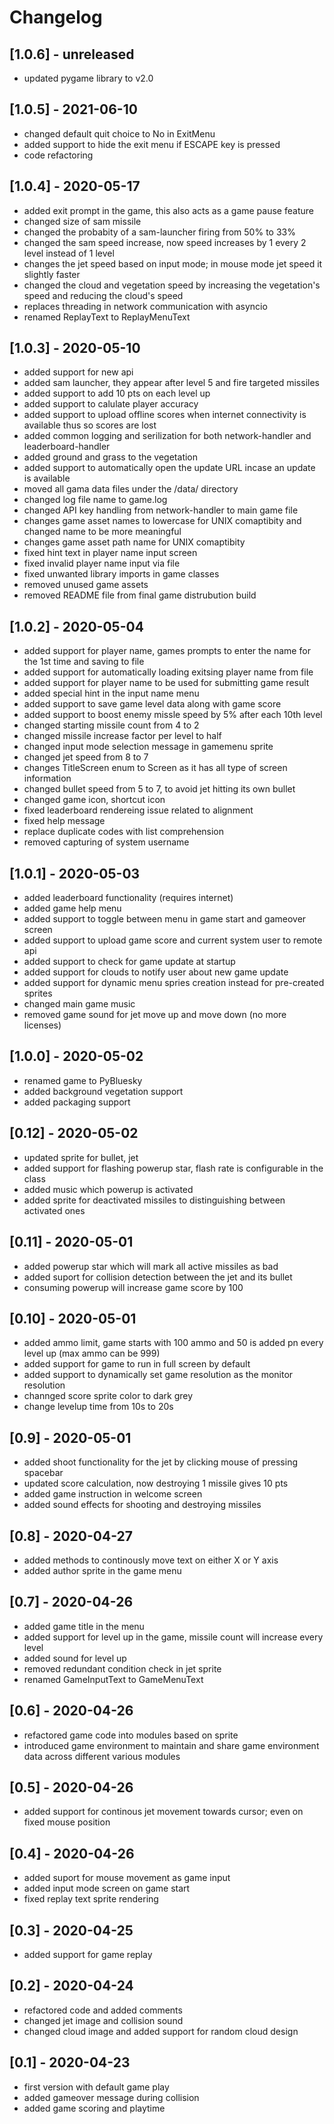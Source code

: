 # Changelog

## [1.0.6] - unreleased
- updated pygame library to v2.0


## [1.0.5] - 2021-06-10
- changed default quit choice to No in ExitMenu
- added support to hide the exit menu if ESCAPE key is pressed
- code refactoring

## [1.0.4] - 2020-05-17
- added exit prompt in the game, this also acts as a game pause feature
- changed size of sam missile
- changed the probabity of a sam-launcher firing from 50% to 33%
- changed the sam speed increase, now speed increases by 1 every 2 level instead of 1 level
- changes the jet speed based on input mode; in mouse mode jet speed it slightly faster
- changed the cloud and vegetation speed by increasing the vegetation's speed and reducing the cloud's speed
- replaces threading in network communication with asyncio
- renamed ReplayText to ReplayMenuText

## [1.0.3] - 2020-05-10
- added support for new api
- added sam launcher, they appear after level 5 and fire targeted missiles
- added support to add 10 pts on each level up
- added support to calulate player accuracy
- added support to upload offline scores when internet connectivity is available thus so scores are lost
- added common logging and serilization for both network-handler and leaderboard-handler
- added ground and grass to the vegetation
- added support to automatically open the update URL incase an update is available
- moved all gama data files under the /data/ directory
- changed log file name to game.log
- changed API key handling from network-handler to main game file
- changes game asset names to lowercase for UNIX comaptibity and changed name to be more meaningful
- changes game asset path name for UNIX comaptibity
- fixed hint text in player name input screen
- fixed invalid player name input via file
- fixed unwanted library imports in game classes
- removed unused game assets
- removed README file from final game distrubution build

## [1.0.2] - 2020-05-04
- added support for player name, games prompts to enter the name for the 1st time and saving to file
- added support for automatically loading exitsing player name from file
- added support for player name to be used for submitting game result
- added special hint in the input name menu
- added support to save game level data along with game score
- added support to boost enemy missle speed by 5% after each 10th level
- changed starting missile count from 4 to 2 
- changed missile increase factor per level  to half
- changed input mode selection message in gamemenu sprite
- changed jet speed from 8 to 7
- changes TitleScreen enum to Screen as it has all type of screen information
- changed bullet speed from 5 to 7, to avoid jet hitting its own bullet
- changed game icon, shortcut icon
- fixed leaderboard rendereing issue related to alignment
- fixed help message
- replace duplicate codes with list comprehension
- removed capturing of system username

## [1.0.1] - 2020-05-03
- added leaderboard functionality (requires internet)
- added game help menu
- added support to toggle between menu in game start and gameover screen
- added support to upload game score and current system user to remote api
- added support to check for game update at startup
- added support for clouds to notify user about new game update
- added support for dynamic menu spries creation instead for pre-created sprites
- changed main game music
- removed game sound for jet move up and move down (no more licenses)

## [1.0.0] - 2020-05-02
- renamed game to PyBluesky
- added background vegetation support
- added packaging support

## [0.12] - 2020-05-02
- updated sprite for bullet, jet
- added support for flashing powerup star, flash rate is configurable in the class
- added music which powerup is activated
- added sprite for deactivated missiles to distinguishing between activated ones

## [0.11] - 2020-05-01
- added powerup star which will mark all active missiles as bad
- added suport for collision detection between the jet and its bullet
- consuming powerup will increase game score by 100

## [0.10] - 2020-05-01
- added ammo limit, game starts with 100 ammo and 50 is added pn every level up (max ammo can be 999)
- added support for game to run in full screen by default
- added support to dynamically set game resolution as the monitor resolution
- channged score sprite color to dark grey
- change levelup time from 10s to 20s

## [0.9] - 2020-05-01
- added shoot functionality for the jet by clicking mouse of pressing spacebar
- updated score calculation, now destroying 1 missile gives 10 pts
- added game instruction in welcome screen
- added sound effects for shooting and destroying missiles

## [0.8] - 2020-04-27
- added methods to continously move text on either X or Y axis
- added author sprite in the game menu

## [0.7] - 2020-04-26
- added game title in the menu
- added support for level up in the game, missile count will increase every level
- added sound for level up
- removed redundant condition check in jet sprite
- renamed GameInputText to GameMenuText

## [0.6] - 2020-04-26
- refactored game code into modules based on sprite
- introduced game environment to maintain and share game environment data across different various modules

## [0.5] - 2020-04-26
- added support for continous jet movement towards cursor; even on fixed mouse position

## [0.4] - 2020-04-26
- added suport for mouse movement as game input
- added input mode screen on game start
- fixed replay text sprite rendering

## [0.3] - 2020-04-25
- added support for game replay

## [0.2] - 2020-04-24
- refactored code and added comments
- changed jet image and collision sound
- changed cloud image and added support for random cloud design

## [0.1] - 2020-04-23
- first version with default game play
- added gameover message during collision
- added game scoring and playtime
